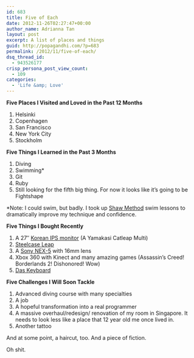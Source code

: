 ```yaml
---
id: 683
title: Five of Each
date: 2012-11-26T02:27:47+00:00
author_name: Adrianna Tan
layout: post
excerpt: A list of places and things
guid: http://popagandhi.com/?p=683
permalink: /2012/11/five-of-each/
dsq_thread_id:
  - 943526177
crisp_persona_post_view_count:
  - 109
categories:
  - 'Life &amp; Love'
---
```

**Five Places I Visited and Loved in the Past 12 Months**

  1. Helsinki
  2. Copenhagen
  3. San Francisco
  4. New York City
  5. Stockholm

**Five Things I Learned in the Past 3 Months**

  1. Diving
  2. Swimming<superscript>*</superscript>
  3. Git
  4. Ruby
  5. Still looking for the fifth big thing. For now it looks like it&#8217;s going to be Fightshape

<superscript>*</superscript>Note: I could swim, but badly. I took up [Shaw Method](http://artofswimming.com/) swim lessons to dramatically improve my technique and confidence.

**Five Things I Bought Recently**

  1. A 27&#8243; [Korean IPS monitor](http://www.codinghorror.com/blog/2012/07/the-ips-lcd-revolution.html) (A Yamakasi Catleap Multi)
  2. [Steelcase Leap](http://www.steelcase.com/en/products/category/seating/task/leap/pages/overview.aspx)
  3. A [Sony NEX-5](http://www.sony.com.sg/productcategory/nex-camera) with 16mm lens
  4. Xbox 360 with Kinect and many amazing games (Assassin&#8217;s Creed! Borderlands 2! Dishonored! Wow)
  5. [Das Keyboard](http://www.daskeyboard.com/)

**Five Challenges I Will Soon Tackle**

  1. Advanced diving course with many specialties
  2. A job
  3. A hopeful transformation into a real programmer
  4. A massive overhaul/redesign/ renovation of my room in Singapore. It needs to look less like a place that 12 year old me once lived in.
  5. Another tattoo

And at some point, a haircut, too. And a piece of fiction.

Oh shit.

